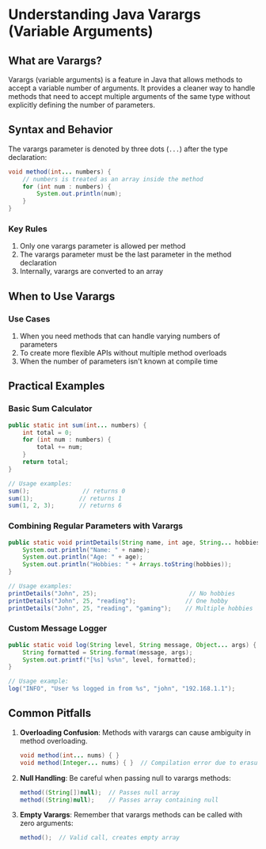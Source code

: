 # Understanding Java Varargs (Variable Arguments)

## What are Varargs?
Varargs (variable arguments) is a feature in Java that allows methods to accept a variable number of arguments. It provides a cleaner way to handle methods that need to accept multiple arguments of the same type without explicitly defining the number of parameters.

## Syntax and Behavior

The varargs parameter is denoted by three dots (`...`) after the type declaration:

```java
void method(int... numbers) {
    // numbers is treated as an array inside the method
    for (int num : numbers) {
        System.out.println(num);
    }
}
```

### Key Rules
1. Only one varargs parameter is allowed per method
2. The varargs parameter must be the last parameter in the method declaration
3. Internally, varargs are converted to an array

## When to Use Varargs

### Use Cases
1. When you need methods that can handle varying numbers of parameters
2. To create more flexible APIs without multiple method overloads
3. When the number of parameters isn't known at compile time

## Practical Examples

### Basic Sum Calculator
```java
public static int sum(int... numbers) {
    int total = 0;
    for (int num : numbers) {
        total += num;
    }
    return total;
}

// Usage examples:
sum();               // returns 0
sum(1);             // returns 1
sum(1, 2, 3);       // returns 6
```

### Combining Regular Parameters with Varargs
```java
public static void printDetails(String name, int age, String... hobbies) {
    System.out.println("Name: " + name);
    System.out.println("Age: " + age);
    System.out.println("Hobbies: " + Arrays.toString(hobbies));
}

// Usage examples:
printDetails("John", 25);                          // No hobbies
printDetails("John", 25, "reading");              // One hobby
printDetails("John", 25, "reading", "gaming");    // Multiple hobbies
```

### Custom Message Logger
```java
public static void log(String level, String message, Object... args) {
    String formatted = String.format(message, args);
    System.out.printf("[%s] %s%n", level, formatted);
}

// Usage example:
log("INFO", "User %s logged in from %s", "john", "192.168.1.1");
```

## Common Pitfalls

1. **Overloading Confusion**: Methods with varargs can cause ambiguity in method overloading.
   ```java
   void method(int... nums) { }
   void method(Integer... nums) { }  // Compilation error due to erasure
   ```

2. **Null Handling**: Be careful when passing null to varargs methods:
   ```java
   method((String[])null);  // Passes null array
   method((String)null);    // Passes array containing null
   ```

3. **Empty Varargs**: Remember that varargs methods can be called with zero arguments:
   ```java
   method();  // Valid call, creates empty array
   ```